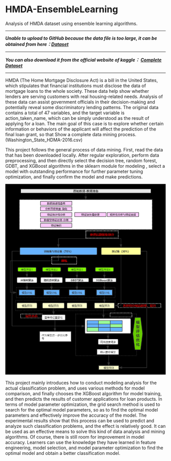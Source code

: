 # HMDA-EnsembleLearning
Analysis of HMDA dataset using ensemble learning algorithms.

_________________

***Unable to upload to GitHub because the data file is too large, it can be obtained from here：[Dataset](https://www.dropbox.com/s/6e9xy2dag8o3kph/Washington_State_HDMA-2016.csv?dl=0)***

_________________


***You can also download it from the official website of kaggle：
[Complete Dataset](https://www.kaggle.com/datasets/miker400/washington-state-home-mortgage-hdma2016)***

_________________

HMDA (The Home Mortgage Disclosure Act) is a bill in the United States, which stipulates that financial institutions must disclose the data of mortgage loans to the whole society. These data help show whether lenders are serving customers with real housing-related needs. Analysis of these data can assist government officials in their decision-making and potentially reveal some discriminatory lending patterns. The original data contains a total of 47 variables, and the target variable is action_taken_name, which can be simply understood as the result of applying for a loan. The main goal of this case is to explore whether certain information or behaviors of the applicant will affect the prediction of the final loan grant, so that Show a complete data mining process. (Washington_State_HDMA-2016.csv)



This project follows the general process of data mining. First, read the data that has been downloaded locally. After regular exploration, perform data preprocessing, and then directly select the decision tree, random forest, GDBT, and XGBoost algorithms in the sklearn module for modeling , select a model with outstanding performance for further parameter tuning optimization, and finally confirm the model and make predictions.

<p align="center">
  <img src="https://github.com/OceansStill/HMDA-EnsembleLearning/blob/main/picture.png" />
</p>

This project mainly introduces how to conduct modeling analysis for the actual classification problem, and uses various methods for model comparison, and finally chooses the XGBoost algorithm for model training, and then predicts the results of customer applications for loan products. In terms of model parameter optimization, the grid search method is used to search for the optimal model parameters, so as to find the optimal model parameters and effectively improve the accuracy of the model. The experimental results show that this process can be used to predict and analyze such classification problems, and the effect is relatively good. It can be used as an effective means to solve this kind of data analysis and mining algorithms. Of course, there is still room for improvement in model accuracy. Learners can use the knowledge they have learned in feature engineering, model selection, and model parameter optimization to find the optimal model and obtain a better classification model.

